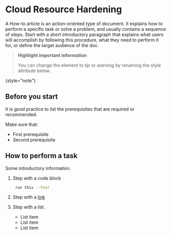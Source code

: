 # Cloud Resource Hardening

A How-to article is an action-oriented type of document.
It explains how to perform a specific task or solve a problem, and usually contains a sequence of steps.
Start with a short introductory paragraph that explains what users will accomplish by following this procedure,
what they need to perform it for, or define the target audience of the doc.

> **Highlight important information**
>
> You can change the element to *tip* or *warning* by renaming the style attribute below.
>
{style="note"}

## Before you start

It is good practice to list the prerequisites that are required or recommended.

Make sure that:
- First prerequisite
- Second prerequisite

## How to perform a task

Some introductory information.

1. Step with a code block

   ```bash
    run this --that
   ```

2. Step with a [link](https://www.jetbrains.com)

3. Step with a list.
   - List item
   - List item
   - List item